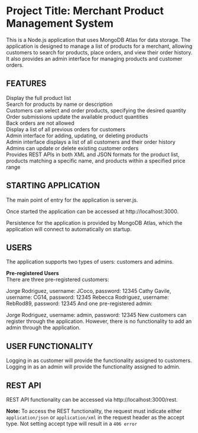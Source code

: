 # Project Title: Merchant Product Management System #

This is a Node.js application that uses MongoDB Atlas for data storage. 
The application is designed to manage a list of products for a merchant, 
allowing customers to search for products, place orders, and view their order 
history. It also provides an admin interface for managing products 
and customer orders.

## FEATURES ##
Display the full product list  
Search for products by name or description  
Customers can select and order products, specifying the desired quantity  
Order submissions update the available product quantities  
Back orders are not allowed  
Display a list of all previous orders for customers  
Admin interface for adding, updating, or deleting products  
Admin interface displays a list of all customers and their order history  
Admins can update or delete existing customer orders  
Provides REST APIs in both XML and JSON formats for the product list, 
products matching a specific name, and products within a specified price range  

## STARTING APPLICATION ##

The main point of entry for the application is server.js.

Once started the application can be accessed at http://localhost:3000.

Persistence for the application is provided by MongoDB Atlas, which the 
application will connect to automatically on startup.

## USERS ##

The application supports two types of users: customers and admins.

**Pre-registered Users**  
There are three pre-registered customers:

Jorge Rodriguez, username: JCoco, password: 12345
Cathy Gavile, username: CG14, password: 12345
Rebecca Rodriguez, username: RebRod89, password: 12345
And one pre-registered admin:

Jorge Rodriguez, username: admin, password: 12345
New customers can register through the application. However, there is no 
functionality to add an admin through the application.

## USER FUNCTIONALITY ##

Logging in as customer will provide the functionality assigned to customers.  
Logging in as an admin will provide the functionality assigned to admin. 

## REST API ##

REST API functionality can be accessed via http://localhost:3000/rest.

**Note:** To access the REST functionality, the request must indicate either 
```application/json``` or ```application/xml``` in the request header as the 
accept type. Not setting accept type will result in a ```406 error```